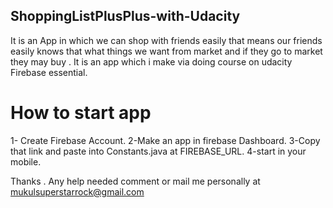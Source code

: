 ## ShoppingListPlusPlus-with-Udacity

It is an App in which we can shop with friends easily that means our friends easily knows that what things we want from market and 
if they go to market they may buy .
It is an app which i make via doing course on udacity Firebase essential.

# How to start app
1- Create Firebase Account.
2-Make an app in firebase Dashboard.
3-Copy that link and paste into Constants.java at FIREBASE_URL.
4-start in your mobile.

Thanks . Any help needed comment or mail me personally at mukulsuperstarrock@gmail.com
